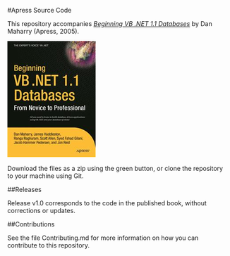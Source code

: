 #Apress Source Code

This repository accompanies [*Beginning VB .NET 1.1 Databases*](http://www.apress.com/9781590593585) by Dan Maharry (Apress, 2005).

![Cover image](9781590593585.jpg)

Download the files as a zip using the green button, or clone the repository to your machine using Git.

##Releases

Release v1.0 corresponds to the code in the published book, without corrections or updates.

##Contributions

See the file Contributing.md for more information on how you can contribute to this repository.
